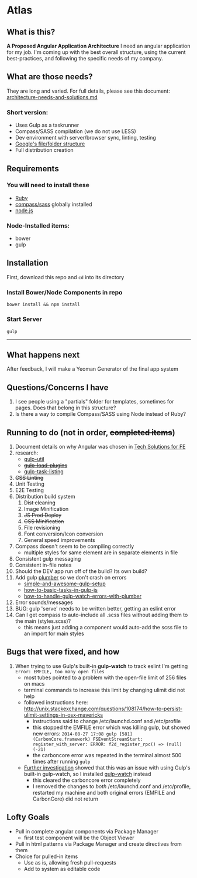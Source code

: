 Atlas
=====


## What is this?
**A Proposed Angular Application Architecture**
I need an angular application for my job. I'm coming up with the best overall structure, using the current best-practices, and following the specific needs of my company.

## What are those needs?
They are long and varied. For full details, please see this document:
[architecture-needs-and-solutions.md](architecture-needs-and-solutions.md)
### Short version:
* Uses Gulp as a taskrunner
* Compass/SASS compilation (we do not use LESS)
* Dev environment with server/browser sync, linting, testing
* [Google's file/folder structure](https://docs.google.com/a/scottnath.com/document/d/1XXMvReO8-Awi1EZXAXS4PzDzdNvV6pGcuaF4Q9821Es/pub)
* Full distribution creation

## Requirements

### You will need to install these
* [Ruby](http://www.ruby-lang.org/en/downloads/)
* [compass/sass](http://compass-style.org/install/) globally installed
* [node.js](http://nodejs.org)

### Node-Installed items:
* bower
* gulp

## Installation

First, download this repo and ```cd``` into its directory

### Install Bower/Node Components in repo
```bower install && npm install```

### Start Server

```gulp ```


---

## What happens next
After feedback, I will make a Yeoman Generator of the final app system

## Questions/Concerns I have
1. I see people using a "partials" folder for templates, sometimes for pages. Does that belong in this structure?
2. Is there a way to compile Compass/SASS using Node instead of Ruby?

## Running to do (not in order, ~~completed items~~)
1. Document details on why Angular was chosen in [Tech Solutions for FE](architecture-needs-and-solutions.md)
2. research:
    * [gulp-util](https://github.com/gulpjs/gulp-util)
    * ~~[gulp-load-plugins](https://github.com/jackfranklin/gulp-load-plugins)~~
    * [gulp-task-listing](https://www.npmjs.org/package/gulp-task-listing)
3. ~~CSS Linting~~
4. Unit Testing
5. E2E Testing
6. Distribution build system
    1. ~~Dist cleaning~~
    2. Image Minification
    3. ~~JS Prod Deploy~~
    5. ~~CSS Minification~~
    6. File revisioning
    7. Font conversion/Icon conversion
    8. General speed improvements
7. Compass doesn't seem to be compiling correctly
    * multiple styles for same element are in separate elements in file
8. Consistent gulp messaging
9. Consistent in-file notes
10. Should the DEV app run off of the build? Its own build?
11. Add gulp [plumber](https://github.com/floatdrop/gulp-plumber) so we don't crash on errors
    * [simple-and-awesome-gulp-setup](http://www.kycosoftware.com/blog/article/simple-and-awesome-gulp-setup)
    * [how-to-basic-tasks-in-gulp-js](http://ilikekillnerds.com/2014/07/how-to-basic-tasks-in-gulp-js/)
    * [how-to-handle-gulp-watch-errors-with-plumber](http://cameronspear.com/blog/how-to-handle-gulp-watch-errors-with-plumber)
13. Error sounds/messages
14. BUG: gulp 'serve' needs to be written better, getting an eslint error
15. Can I get compass to auto-include all .scss files without adding them to the main (styles.scss)? 
    * this means just adding a component would auto-add the scss file to an import for main styles

## Bugs that were fixed, and how
1. When trying to use Gulp's built-in **gulp-watch** to track eslint I'm getting ```Error: EMFILE, too many open files```
    * most tubes pointed to a problem with the open-file limit of 256 files on macs
    * terminal commands to increase this limit by changing ulimit did not help
    * followed instructions here: http://unix.stackexchange.com/questions/108174/how-to-persist-ulimit-settings-in-osx-mavericks
        * instructions said to change /etc/launchd.conf and /etc/profile
        * this stopped the EMFILE error which was killing gulp, but showed new errors: 
        ```2014-08-27 17:08 gulp [581] (CarbonCore.framework) FSEventStreamStart: register_with_server: ERROR: f2d_register_rpc() => (null) (-21)```
        * the carboncore error was repeated in the terminal almost 500 times after running ```gulp```
    * [Further investigation](https://github.com/floatdrop/gulp-watch/issues/7) showed that this was an issue with using Gulp's built-in gulp-watch, so I installed [gulp-watch](https://www.npmjs.org/package/gulp-watch) instead
        * this cleared the carboncore error completely
        * I removed the changes to *both* /etc/launchd.conf and /etc/profile, restarted my machine and both original errors (EMFILE and CarbonCore) did not return

## Lofty Goals
* Pull in complete angular components via Package Manager
    * first test component will be the Object Viewer
* Pull in html patterns via Package Manager and create directives from them
* Choice for pulled-in items
    * Use as is, allowing fresh pull-requests
    * Add to system as editable code
